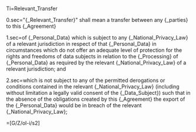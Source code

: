 Ti=Relevant_Transfer

0.sec="{_Relevant_Transfer}" shall mean a transfer between any {_parties} to this {_Agreement}

1.sec=of {_Personal_Data} which is subject to any {_National_Privacy_Law} of a relevant jurisdiction in respect of that {_Personal_Data} in circumstances which do not offer an adequate level of protection for the rights and freedoms of data subjects in relation to the {_Processing} of {_Personal_Data} as required by the relevant {_National_Privacy_Law} of a relevant jurisdiction; and 

2.sec=which is not subject to any of the permitted derogations or conditions contained in the relevant {_National_Privacy_Law} (including without limitation a legally valid consent of the {_Data_Subject}) such that in the absence of the obligations created by this {_Agreement} the export of the {_Personal_Data} would be in breach of the relevant {_National_Privacy_Law};

=[G/Z/ol-i/s2]
